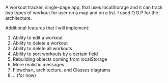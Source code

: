 A workout tracker, single-page app, that uses localStorage and it can track two types of workout for user on a map and on a list. I used O.O.P for the architecture.

Additional features that I will implement:

1. Ability to edit a workout
2. Ability to delete a workout
3. Ability to delete all workouts
4. Ability to sort workouts by a certain field
5. Rebuilding objects coming from localStorage
6. More realistic messages
7. Flowchart, architecture, and Classes diagrams
8. ...(for now)
